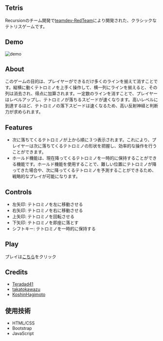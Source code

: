 ## Tetris
Recursionのチーム開発で[teamdev-RedTeam](https://github.com/teamdev-RedTeam)により開発された、クラシックなテトリスゲームです。

## Demo
![demo](https://user-images.githubusercontent.com/107381511/235320443-55ddd28a-c21a-437b-9147-54a4976934f3.gif)

## About
このゲームの目的は、プレイヤーができるだけ多くのラインを揃えて消すことです。縦横に動くテトロミノを上手く操作して、横一列にラインを揃えると、その列は消去され、得点に加算されます。一定数のラインを消すことで、プレイヤーはレベルアップし、テトロミノが落ちるスピードが速くなります。高いレベルに到達するほど、テトロミノの落下スピードは速くなるため、高い反射神経と判断力が求められます。

## Features
- 次に落ちてくるテトロミノが上から順に３つ表示されます。これにより、プレイヤーは次に落ちてくるテトロミノの形状を把握し、効率的な操作を行うことができます。
- ホールド機能は、現在降ってくるテトロミノを一時的に保持することができる機能です。ホールド機能を使用することで、難しい位置にテトロミノが降ってきた場合や、次に降ってくるテトロミノを予測することができるため、戦略的なプレイが可能になります。

## Controls
- 左矢印: テトロミノを左に移動させる
- 右矢印: テトロミノを右に移動させる
- 上矢印: テトロミノを回転させる
- 下矢印: テトロミノを即座に落とす
- シフトキー: テトロミノを一時的に保持する

## Play
プレイは[こちら]()をクリック

## Credits
- [Teradad41](https://github.com/Teradad41)
- [takatokawazu](https://github.com/takatokawazu)
- [KoshinHagimoto](https://github.com/KoshinHagimoto)

## 使用技術
- HTML/CSS
- Bootstrap
- JavaScript
